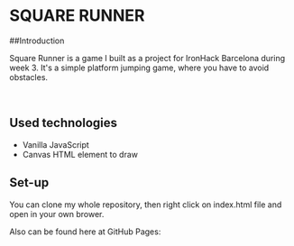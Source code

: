 # SQUARE RUNNER

##Introduction

Square Runner is a game I built as a project for IronHack Barcelona during week 3. It's a simple platform jumping game, where you have to avoid obstacles.

![]()
![]()

## Used technologies

- Vanilla JavaScript
- Canvas HTML element to draw

## Set-up

You can clone my whole repository, then right click on index.html file and open in your own brower.

Also can be found here at GitHub Pages: 

